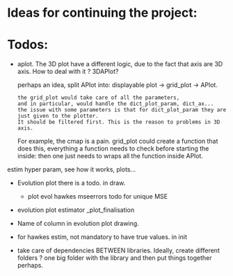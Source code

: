 # Ideas for continuing the project:

# Todos:
* aplot. The 3D plot have a different logic, due to the fact that axis are 3D axis.
  How to deal with it ? 3DAPlot?
  
    perhaps an idea, split APlot into: displayable plot -> grid_plot -> APlot. 
  
      the grid_plot would take care of all the parameters, 
      and in particular, would handle the dict_plot_param, dict_ax...
      the issue with some parameters is that for dict_plot_param they are just given to the plotter. 
      It should be filtered first. This is the reason to problems in 3D axis. 
  For example, the cmap is a pain.
      grid_plot could create a function that does this, everything a function needs to check before starting the inside: 
      then one just needs to wraps all the function inside APlot.
      

  
estim hyper param, see how it works, plots...


* Evolution plot there is a todo. in draw.
  
  * plot evol hawkes mseerrors todo for unique MSE
    
* evolution plot estimator _plot_finalisation
* Name of column in evolution plot drawing.
  
* for hawkes estim, not mandatory to have true values. in init


* take care of dependencies BETWEEN libraries.
  Ideally, create different folders ? 
  one big folder with the library
  and then put things together perhaps.